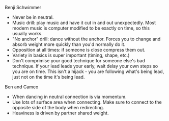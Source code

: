 Benji Schwimmer

* Never be in neutral.
* Music drill: play music and have it cut in and out unexpectedly.
  Most modern music is computer modified to be exactly on time,
  so this usually works.
* "No anchor" drill: dance without the anchor.  Forces you to
  change and absorb weight more quickly than you'd normally do it.
* Opposition at all times: if someone is close compress them out.
* Variety in basics is super important (timing, shape, etc.)
* Don't comprimise your good technique for someone else's bad
  technique.  If your lead leads your early, wait delay your own
  steps so you are on time.  This isn't a hijack - you are
  following what's being lead, just not on the time it's being
  lead.

Ben and Cameo

* When dancing in neutral connection is via momentum.
* Use lots of surface area when connecting.  Make sure to
  connect to the opposite side of the body when redirecting.
* Heaviness is driven by partner shared weight.
